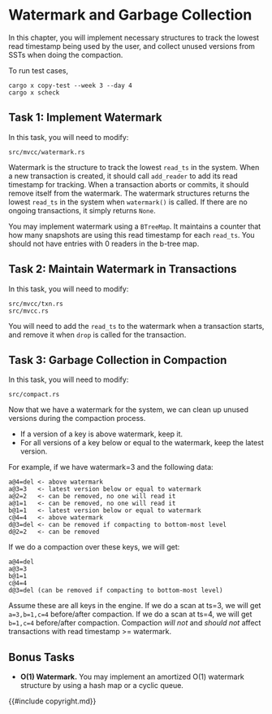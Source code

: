# Watermark and Garbage Collection

In this chapter, you will implement necessary structures to track the lowest read timestamp being used by the user, and collect unused versions from SSTs when doing the compaction.

To run test cases,

```
cargo x copy-test --week 3 --day 4
cargo x scheck
```

## Task 1: Implement Watermark

In this task, you will need to modify:

```
src/mvcc/watermark.rs
```

Watermark is the structure to track the lowest `read_ts` in the system. When a new transaction is created, it should call `add_reader` to add its read timestamp for tracking. When a transaction aborts or commits, it should remove itself from the watermark. The watermark structures returns the lowest `read_ts` in the system when `watermark()` is called. If there are no ongoing transactions, it simply returns `None`.

You may implement watermark using a `BTreeMap`. It maintains a counter that how many snapshots are using this read timestamp for each `read_ts`. You should not have entries with 0 readers in the b-tree map.

## Task 2: Maintain Watermark in Transactions

In this task, you will need to modify:

```
src/mvcc/txn.rs
src/mvcc.rs
```

You will need to add the `read_ts` to the watermark when a transaction starts, and remove it when `drop` is called for the transaction.

## Task 3: Garbage Collection in Compaction

In this task, you will need to modify:

```
src/compact.rs
```

Now that we have a watermark for the system, we can clean up unused versions during the compaction process.

* If a version of a key is above watermark, keep it.
* For all versions of a key below or equal to the watermark, keep the latest version.

For example, if we have watermark=3 and the following data:

```
a@4=del <- above watermark
a@3=3   <- latest version below or equal to watermark
a@2=2   <- can be removed, no one will read it
a@1=1   <- can be removed, no one will read it
b@1=1   <- latest version below or equal to watermark
c@4=4   <- above watermark
d@3=del <- can be removed if compacting to bottom-most level
d@2=2   <- can be removed
```

If we do a compaction over these keys, we will get:

```
a@4=del
a@3=3
b@1=1
c@4=4
d@3=del (can be removed if compacting to bottom-most level)
```

Assume these are all keys in the engine. If we do a scan at ts=3, we will get `a=3,b=1,c=4` before/after compaction. If we do a scan at ts=4, we will get `b=1,c=4` before/after compaction. Compaction *will not* and *should not* affect transactions with read timestamp >= watermark.

## Bonus Tasks

* **O(1) Watermark.** You may implement an amortized O(1) watermark structure by using a hash map or a cyclic queue.

{{#include copyright.md}}
